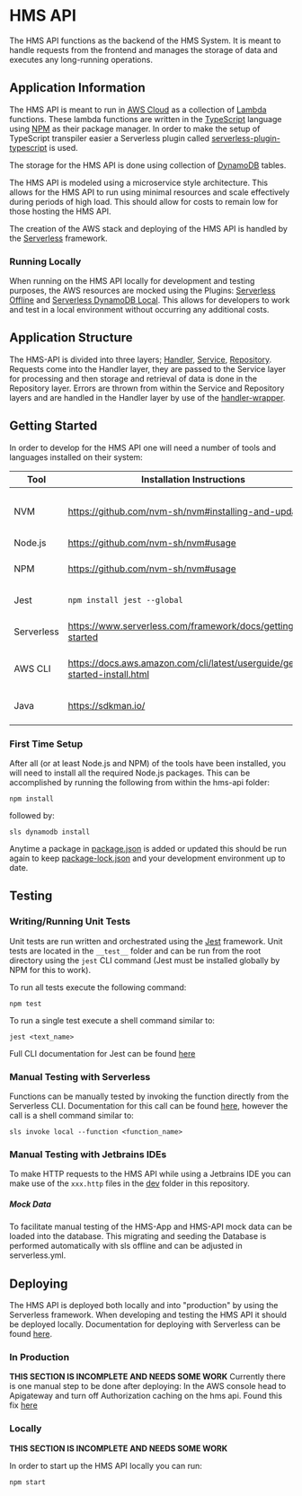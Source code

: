 [//]: # (Anytime that you do something and go "that wasn't in the documentation"...
 you should obviously update this or any other README, doc file, or comment in the code!)

# HMS API

The HMS API functions as the backend of the HMS System. It is meant to handle requests from the frontend and manages the
storage of data and executes any long-running operations.

## Application Information

The HMS API is meant to run in [AWS Cloud](https://aws.amazon.com/getting-started/?ref=docs_gateway) as a collection
of [Lambda](https://docs.aws.amazon.com/lambda/latest/dg/welcome.html) functions. These lambda functions are written in
the [TypeScript](https://www.typescriptlang.org/) language using [NPM](https://docs.npmjs.com/about-npm) as their
package manager. In order to make the setup of TypeScript transpiler easier a Serverless plugin
called [serverless-plugin-typescript](https://github.com/serverless/serverless-plugin-typescript) is used.

The storage for the HMS API is done using collection of [DynamoDB](https://aws.amazon.com/dynamodb/) tables.

The HMS API is modeled using a microservice style architecture. This allows for the HMS API to run using minimal
resources and scale effectively during periods of high load. This should allow for costs to remain low for those hosting
the HMS API.

The creation of the AWS stack and deploying of the HMS API is handled by
the [Serverless](https://www.serverless.com/framework/docs) framework.

### Running Locally

When running on the HMS API locally for development and testing purposes, the AWS resources are mocked
using the Plugins: [Serverless Offline](https://www.serverless.com/plugins/serverless-offline/) and [Serverless DynamoDB Local](https://www.serverless.com/plugins/serverless-dynamodb-local). This allows for
developers to work and test in a local environment without occurring any additional costs.

## Application Structure

The HMS-API is divided into three layers; [Handler](src/handler), [Service](src/service), [Repository](src/repository).
Requests come into the Handler layer, they are passed to the Service layer for processing and then storage and retrieval
of data is done in the Repository layer. Errors are thrown from within the Service and Repository layers and are handled
in the Handler layer by use of the [handler-wrapper](src/handler/handler-wrapper.ts).

## Getting Started

In order to develop for the HMS API one will need a number of tools and languages installed on their system:

| Tool       | Installation Instructions                                                     | Purpose                             |
|------------|-------------------------------------------------------------------------------|-------------------------------------|
| NVM        | https://github.com/nvm-sh/nvm#installing-and-updating                         | Installing and managing Node.js/NPM |
| Node.js    | https://github.com/nvm-sh/nvm#usage                                           | Writing code                        |
| NPM        | https://github.com/nvm-sh/nvm#usage                                           | Node package management             |
| Jest       | `npm install jest --global`                                                   | Running unit tests                  |
| Serverless | https://www.serverless.com/framework/docs/getting-started                     | Building and deploying code         |
| AWS CLI    | https://docs.aws.amazon.com/cli/latest/userguide/getting-started-install.html | Making requests to AWS              |
| Java       | https://sdkman.io/                                                            | Installing DynamoDB Local           |

### First Time Setup

After all (or at least Node.js and NPM) of the tools have been installed, you will need to install all the required
Node.js packages. This can be accomplished by running the following from within the hms-api folder:

```shell
npm install
```
followed by:

```shell
sls dynamodb install
```

Anytime a package in [package.json](package.json) is added or updated this should be run again to
keep [package-lock.json](package-lock.json) and your development environment up to date.

## Testing

### Writing/Running Unit Tests

Unit tests are run written and orchestrated using the [Jest](https://jestjs.io/) framework. Unit tests are located in
the `__test__` folder and can be run from the root directory using the `jest` CLI command (Jest must be installed
globally by NPM for this to work).

To run all tests execute the following command:

```shell
npm test
```

To run a single test execute a shell command similar to:

```shell
jest <text_name> 
```

Full CLI documentation for Jest can be found [here](https://jestjs.io/docs/cli)

### Manual Testing with Serverless

Functions can be manually tested by invoking the function directly from the Serverless CLI. Documentation for this call
can be found [here](https://www.serverless.com/framework/docs/providers/aws/cli-reference/invoke), however the call is a
shell command similar to:

```shell
sls invoke local --function <function_name>
```

### Manual Testing with Jetbrains IDEs

To make HTTP requests to the HMS API while using a Jetbrains IDE you can make use of the `xxx.http` files in
the [dev](dev) folder in this repository.


##### Mock Data

To facilitate manual testing of the HMS-App and HMS-API mock data can be loaded into the database. This migrating and
seeding the Database is performed automatically with sls offline and can be adjusted in serverless.yml.

## Deploying

The HMS API is deployed both locally and into "production" by using the Serverless framework. When developing and
testing the HMS API it should be deployed locally. Documentation for deploying with Serverless can be
found [here](https://www.serverless.com/framework/docs/providers/aws/cli-reference/deploy).

### In Production

[//]: # (TODO we will need some information about getting login credentials here eventually)
**THIS SECTION IS INCOMPLETE AND NEEDS SOME WORK**
Currently there is one manual step to be done after deploying:
In the AWS console head to Apigateway and turn off Authorization caching on the hms api.
Found this fix [here](https://forum.serverless.com/t/user-is-not-authorized-to-access-this-resource/6357)

### Locally

[//]: # (TODO Likely this section is a bit lacking and could include more about how this works)
**THIS SECTION IS INCOMPLETE AND NEEDS SOME WORK**

[//]: # (TODO currently this needs to be run twice... it is like Serverless doesn't wait for LocalStack to be running properly :shrug:)
In order to start up the HMS API locally you can run:

```shell
npm start
```
